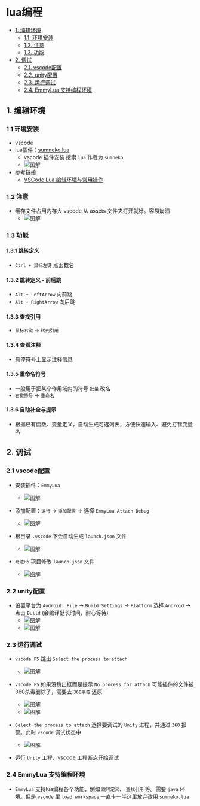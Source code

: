 # lua编程
  - [1. 编辑环境](#1-编辑环境)
    - [1.1. 环境安装](#11-环境安装)
    - [1.2. 注意](#12-注意)
    - [1.3. 功能](#13-功能)
  - [2. 调试](#2-调试)
    - [2.1. vscode配置](#21-vscode配置)
    - [2.2. unity配置](#22-unity配置)
    - [2.3. 运行调试](#23-运行调试)
    - [2.4. EmmyLua 支持编程环境](#24-emmylua-支持编程环境)

## 1. 编辑环境

### 1.1 环境安装

- vscode
- lua插件：[sumneko.lua](https://marketplace.visualstudio.com/items?itemName=sumneko.lua)
    - vscode 插件安装 搜索 `lua` 作者为 `sumneko`
    - ![图解](../img/lua/1.png)
- 参考链接
  - [VSCode Lua 编辑环境与常用操作](https://zhuanlan.zhihu.com/p/399194751)

### 1.2 注意

- 缓存文件占用内存大 vscode 从 assets 文件夹打开就好。容易崩溃
  - ![图解](../img/lua/2.png)

### 1.3 功能

#### 1.3.1 跳转定义
- `Ctrl + 鼠标左键` 点函数名

#### 1.3.2 跳转定义 - 前后跳
- `Alt + LeftArrow` 向前跳
- `Alt + RightArrow` 向后跳

#### 1.3.3 查找引用
- `鼠标右键` -> `转到引用`

#### 1.3.4 查看注释
- 悬停符号上显示注释信息

#### 1.3.5 重命名符号
- 一般用于把某个作用域内的符号 `批量` 改名
- `右键符号` -> `重命名`

#### 1.3.6 自动补全与提示
 - 根据已有函数、变量定义，自动生成可选列表，方便快速输入、避免打错变量名

## 2. 调试

### 2.1 vscode配置

- 安装插件：`EmmyLua`
    - ![图解](../img/lua/3.png)

- 添加配置：`运行` -> `添加配置` -> 选择 `EmmyLua Attach Debug`
    - ![图解](../img/lua/4.png)

- 根目录 `.vscode` 下会自动生成 `launch.json` 文件
    - ![图解](../img/lua/5.png)

- `奇迹H5` 项目修改 `launch.json` 文件
    - ![图解](../img/lua/6.png)

### 2.2 unity配置

- 设置平台为 `Android`：`File` -> `Build Settings` -> `Platform` 选择 `Android` -> 点击 `Build` (会编译挺长时间，耐心等待)
    - ![图解](../img/lua/7.png)
    - ![图解](../img/lua/8.png)

### 2.3 运行调试

- `vscode F5` 跳出 `Select the process to attach`
    - ![图解](../img/lua/9.png)

- `vscode F5` 如果没跳出框而是提示 `No process for attach` 可能插件的文件被360杀毒删除了，需要去 `360杀毒` 还原
    - ![图解](../img/lua/10.png)
    - ![图解](../img/lua/11.png)

- `Select the process to attach` 选择要调试的 `Unity` 进程，并通过 `360` 报警。此时 `vscode` 调试状态中
    - ![图解](../img/lua/12.png)

- 运行 `Unity` 工程、vscode 工程断点开始调试

### 2.4 EmmyLua 支持编程环境

- `EmmyLua` 支持lua编程各个功能，例如 `跳转定义`、 `查找引用` 等。需要 `java` 环境。但是 `vscode` 里 `load workspace` 一直卡一半这里放弃改用 `sumneko.lua`

